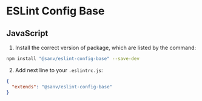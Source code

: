 # ESLint Config Base

## JavaScript

1. Install the correct version of package, which are listed by the command:

```bash
npm install "@sanv/eslint-config-base" --save-dev
```

2. Add next line to your `.eslintrc.js`:

```json
{
  "extends": "@sanv/eslint-config-base"
}
```

